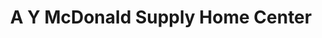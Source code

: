 ---
title: "A Y McDonald Supply Home Center"
url: /aberdeen/a-y-mcdonald-supply-home-center/
shop: Baumarkt
---